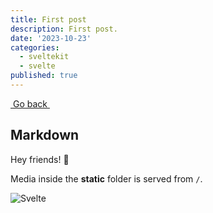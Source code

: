 ```yaml
---
title: First post
description: First post.
date: '2023-10-23'
categories:
  - sveltekit
  - svelte
published: true
---
```


<div class="flex w-full justify-around py-4">
	<a class="btn variant-filled px-3 py-3" href="/">
		<iconify-icon icon="mdi:arrow-left" height="28" width="28" />
		<span class="break">&nbspGo back&nbsp</span>
	</a>
</div>

## Markdown

Hey friends! 👋

Media inside the **static** folder is served from `/`.

![Svelte](flower.svg)
